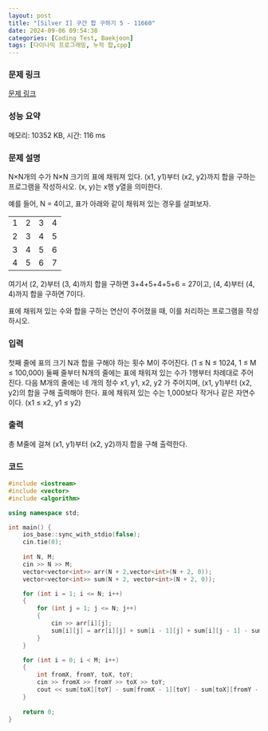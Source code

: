 ```yaml
---
layout: post
title: "[Silver I] 구간 합 구하기 5 - 11660"
date: 2024-09-06 09:54:38
categories: [Coding Test, Baekjoon]
tags: [다이나믹 프로그래밍, 누적 합,cpp]
---
```


### 문제 링크

[문제 링크](https://www.acmicpc.net/problem/11660)

### 성능 요약

메모리: 10352 KB, 시간: 116 ms

### 문제 설명

<p>N×N개의 수가 N×N 크기의 표에 채워져 있다. (x1, y1)부터 (x2, y2)까지 합을 구하는 프로그램을 작성하시오. (x, y)는 x행 y열을 의미한다.</p>

<p>예를 들어, N = 4이고, 표가 아래와 같이 채워져 있는 경우를 살펴보자.</p>

<table class="table table-bordered" style="line-height:20.8px; width:158px">
	<tbody>
		<tr>
			<td style="text-align:center">1</td>
			<td style="text-align:center">2</td>
			<td style="text-align:center">3</td>
			<td style="text-align:center">4</td>
		</tr>
		<tr>
			<td style="text-align:center">2</td>
			<td style="text-align:center">3</td>
			<td style="text-align:center">4</td>
			<td style="text-align:center">5</td>
		</tr>
		<tr>
			<td style="text-align:center">3</td>
			<td style="text-align:center">4</td>
			<td style="text-align:center">5</td>
			<td style="text-align:center">6</td>
		</tr>
		<tr>
			<td style="text-align:center">4</td>
			<td style="text-align:center">5</td>
			<td style="text-align:center">6</td>
			<td style="text-align:center">7</td>
		</tr>
	</tbody>
</table>

<p>여기서 (2, 2)부터 (3, 4)까지 합을 구하면 3+4+5+4+5+6 = 27이고, (4, 4)부터 (4, 4)까지 합을 구하면 7이다.</p>

<p>표에 채워져 있는 수와 합을 구하는 연산이 주어졌을 때, 이를 처리하는 프로그램을 작성하시오.</p>

### 입력

 <p>첫째 줄에 표의 크기 N과 합을 구해야 하는 횟수 M이 주어진다. (1 ≤ N ≤ 1024, 1 ≤ M ≤ 100,000) 둘째 줄부터 N개의 줄에는 표에 채워져 있는 수가 1행부터 차례대로 주어진다. 다음 M개의 줄에는 네 개의 정수 x1, y1, x2, y2 가 주어지며, (x1, y1)부터 (x2, y2)의 합을 구해 출력해야 한다. 표에 채워져 있는 수는 1,000보다 작거나 같은 자연수이다. (x1 ≤ x2, y1 ≤ y2)</p>

### 출력

 <p>총 M줄에 걸쳐 (x1, y1)부터 (x2, y2)까지 합을 구해 출력한다.</p>

### 코드

```cpp
#include <iostream>
#include <vector>
#include <algorithm>

using namespace std;

int main() {
	ios_base::sync_with_stdio(false);
	cin.tie(0);
	
	int N, M;  
	cin >> N >> M;
	vector<vector<int>> arr(N + 2,vector<int>(N + 2, 0));
	vector<vector<int>> sum(N + 2, vector<int>(N + 2, 0));

	for (int i = 1; i <= N; i++)
	{
		for (int j = 1; j <= N; j++)
		{
			cin >> arr[i][j];
			sum[i][j] = arr[i][j] + sum[i - 1][j] + sum[i][j - 1] - sum[i - 1][j - 1];
		}
	}

	for (int i = 0; i < M; i++)
	{
		int fromX, fromY, toX, toY;
		cin >> fromX >> fromY >> toX >> toY;
		cout << sum[toX][toY] - sum[fromX - 1][toY] - sum[toX][fromY - 1] + sum[fromX - 1][fromY - 1] << "\n";
    }
	
	return 0;
}

```
